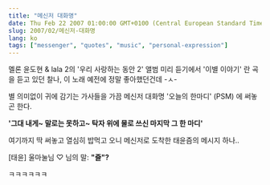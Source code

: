 ```yaml
---
title: "메신저 대화명"
date: Thu Feb 22 2007 01:00:00 GMT+0100 (Central European Standard Time)
slug: 2007/02/메신저-대화명
lang: ko
tags: ["messenger", "quotes", "music", "personal-expression"]
---
```


멜론 윤도현 & lala 2의 '우리 사랑하는 동안 2' 앨범 미리 듣기에서
'이별 이야기' 란 곡을 듣고 있던 찰나, 이 노래 예전에 정말 좋아했던건데 -ㅅ-

별 의미없이 귀에 감기는 가사들을 가끔 메신저 대화명 '오늘의 한마디' (PSM) 에 써놓곤 한다.

**'그대 내게~ 말로는 못하고~ 탁자 위에 물로 쓰신 마지막 그 한 마디'**

여기까지 딱 써놓고 열심히 밥먹고 오니 메신저로 도착한 태윤즘의 메시지 하나..

[태윤] 울마눌님 ♡ 님의 말:
**"즐"?**

ㅋㅋㅋㅋㅋㅋ
